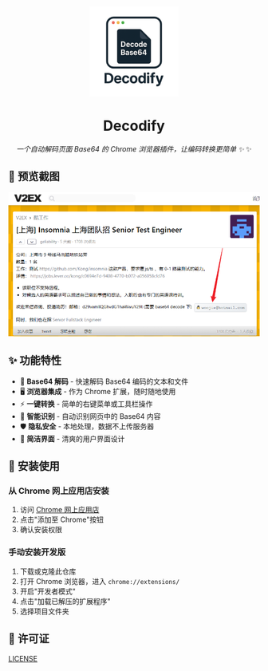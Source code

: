 <div align="center">

<img src="./icon/logo.png" width="180" height="180" />

# Decodify

*一个自动解码页面 Base64 的 Chrome 浏览器插件，让编码转换更简单 ✨* ✨

</div>

## 📸 预览截图

![Decodify Screenshot](./screenshoot/example1.png)

## ✨ 功能特性

- 🔄 **Base64 解码** - 快速解码 Base64 编码的文本和文件
- 🖥️ **浏览器集成** - 作为 Chrome 扩展，随时随地使用
- ⚡ **一键转换** - 简单的右键菜单或工具栏操作
- 🎯 **智能识别** - 自动识别网页中的 Base64 内容
- 🛡️ **隐私安全** - 本地处理，数据不上传服务器
- 🎨 **简洁界面** - 清爽的用户界面设计

## 🚀 安装使用

### 从 Chrome 网上应用店安装
1. 访问 [Chrome 网上应用店](https://chrome.google.com/webstore/detail/your-extension-id)
2. 点击"添加至 Chrome"按钮
3. 确认安装权限

### 手动安装开发版
1. 下载或克隆此仓库
2. 打开 Chrome 浏览器，进入 `chrome://extensions/`
3. 开启"开发者模式"
4. 点击"加载已解压的扩展程序"
5. 选择项目文件夹

## 📄 许可证

[LICENSE](./LICENSE)

